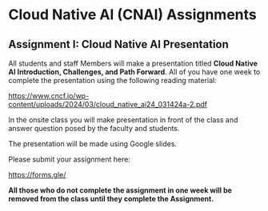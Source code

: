 # Cloud Native AI (CNAI) Assignments 

## Assignment I: Cloud Native AI Presentation

All  students and staff Members will make a presentation titled **Cloud Native AI Introduction, Challenges, and Path Forward**. All of you have one week to complete the presentation using the following reading material: 

https://www.cncf.io/wp-content/uploads/2024/03/cloud_native_ai24_031424a-2.pdf

In the onsite class you will make presentation in front of the class and answer question posed by the faculty and students.

The presentation will be made using Google slides.   

Please submit your assignment here:

https://forms.gle/<google-forms-link-here> 

**All those who do not complete the assignment in one week will be removed from the class until they complete the Assignment.**